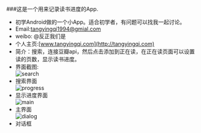 ###这是一个用来记录读书进度的App.
- 初学Android做的一个小App。适合初学者，有问题可以找我一起讨论。
- Email:tangyingqi1994@gmial.com
- weibo: @反正我们是
- 个人主页:[www.tangyingqi.com](http://tangyingqi.com)
- 简介：搜索，连接豆瓣api，然后点击添加到正在读，在正在读页面可以设置读的页数，显示读书进度。
- 界面截图:   
  ![search](http://i1.tietuku.com/da0c5e24a7b97b8e.png)   
-  搜索界面   
    ![progress](http://i1.tietuku.com/5f547a0263e46e59.png)   
-   显示进度界面   
    ![main](http://i1.tietuku.com/2763e5bfc542f936.png)   
-    主界面  
    ![dialog](http://i1.tietuku.com/75abd6547650ae15.png)    
-    对话框


 

 

  

